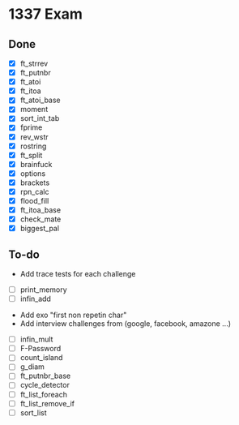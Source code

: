 # 1337 Exam
## Done
- [x] ft_strrev	
- [x] ft_putnbr	
- [x] ft_atoi	
- [x] ft_itoa		
- [x] ft_atoi_base 
- [x] moment	
- [x] sort_int_tab	
- [x] fprime	
- [x] rev_wstr	
- [x] rostring	
- [x] ft_split	
- [x] brainfuck 
- [x] options 
- [x] brackets  
- [x] rpn_calc 
- [x] flood_fill
- [x] ft_itoa_base  
- [x] check_mate
- [x] biggest_pal 

## To-do
* Add trace tests for each challenge
- [ ] print_memory  
- [ ] infin_add
* Add exo "first non repetin char"
* Add interview challenges from (google, facebook, amazone ...)
- [ ] infin_mult
- [ ] F-Password
- [ ] count_island
- [ ] g_diam
- [ ] ft_putnbr_base
- [ ] cycle_detector
- [ ] ft_list_foreach
- [ ] ft_list_remove_if
- [ ] sort_list
